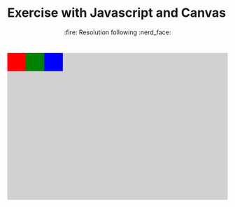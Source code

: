 # Exercise with Javascript and Canvas

 <p align="center"> 
 :fire: Resolution following :nerd_face:
</p>

 <h1 align="center">
  <img alt="trocaCor" title="#trocaCor" src="./img/trocaCor.gif" />
</h1>